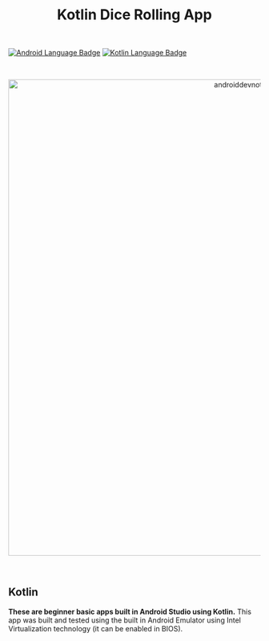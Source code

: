 <h1 align="center">Kotlin Dice Rolling App </h1></br>

<p align="left">
  <a href="#"><img alt="Android Language Badge" src="https://badgen.net/badge/OS/Android?icon=https://raw.githubusercontent.com/androiddevnotes/awesome-android-kotlin-apps/master/assets/android.svg&color=3ddc84"/></a>
  <a href="#"><img alt="Kotlin Language Badge" src="https://badgen.net/badge/language/Kotlin?icon=https://raw.githubusercontent.com/androiddevnotes/awesome-android-kotlin-apps/master/assets/kotlin.svg&color=f18e33"/></a>
</p>

<br>
<p align="center">
<img width="950px" src="https://www.twitchtime.com/wp-content/uploads/2019/09/kotlin_for_android_banner-1.jpg" alt="androiddevnotes logo"></img>
</p><br>

## Kotlin
**These are beginner basic apps built in Android Studio using Kotlin.** This app was built and tested using the built in Android Emulator using Intel Virtualization technology (it can be enabled in BIOS).
